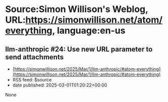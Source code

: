 # Source:Simon Willison's Weblog, URL:https://simonwillison.net/atom/everything, language:en-us

## llm-anthropic #24: Use new URL parameter to send attachments
 - [https://simonwillison.net/2025/Mar/1/llm-anthropic/#atom-everything](https://simonwillison.net/2025/Mar/1/llm-anthropic/#atom-everything)
 - RSS feed: $source
 - date published: 2025-03-01T01:20:22+00:00

None

